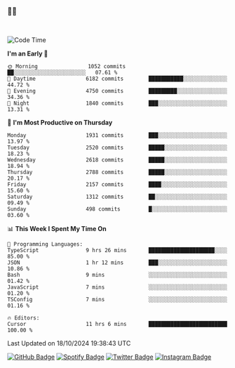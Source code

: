 ### 🤙🍺

<!-- <a href="https://github-readme-stats.vercel.app/api?username=hzak2xx&count_private=true&show_icons=true&theme=dracula">
  <img align="center" src="https://github-readme-stats.vercel.app/api?username=hzak2xx&count_private=true&show_icons=true&theme=dracula" />
</a>
</br> -->
</br>

<!--START_SECTION:waka-->
![Code Time](http://img.shields.io/badge/Code%20Time-3%2C621%20hrs%2053%20mins-blue)

**I'm an Early 🐤** 

```text
🌞 Morning                1052 commits        ██░░░░░░░░░░░░░░░░░░░░░░░   07.61 % 
🌆 Daytime                6182 commits        ███████████░░░░░░░░░░░░░░   44.72 % 
🌃 Evening                4750 commits        █████████░░░░░░░░░░░░░░░░   34.36 % 
🌙 Night                  1840 commits        ███░░░░░░░░░░░░░░░░░░░░░░   13.31 % 
```
📅 **I'm Most Productive on Thursday** 

```text
Monday                   1931 commits        ███░░░░░░░░░░░░░░░░░░░░░░   13.97 % 
Tuesday                  2520 commits        █████░░░░░░░░░░░░░░░░░░░░   18.23 % 
Wednesday                2618 commits        █████░░░░░░░░░░░░░░░░░░░░   18.94 % 
Thursday                 2788 commits        █████░░░░░░░░░░░░░░░░░░░░   20.17 % 
Friday                   2157 commits        ████░░░░░░░░░░░░░░░░░░░░░   15.60 % 
Saturday                 1312 commits        ██░░░░░░░░░░░░░░░░░░░░░░░   09.49 % 
Sunday                   498 commits         █░░░░░░░░░░░░░░░░░░░░░░░░   03.60 % 
```


📊 **This Week I Spent My Time On** 

```text
💬 Programming Languages: 
TypeScript               9 hrs 26 mins       █████████████████████░░░░   85.00 % 
JSON                     1 hr 12 mins        ███░░░░░░░░░░░░░░░░░░░░░░   10.86 % 
Bash                     9 mins              ░░░░░░░░░░░░░░░░░░░░░░░░░   01.42 % 
JavaScript               7 mins              ░░░░░░░░░░░░░░░░░░░░░░░░░   01.20 % 
TSConfig                 7 mins              ░░░░░░░░░░░░░░░░░░░░░░░░░   01.16 % 

🔥 Editors: 
Cursor                   11 hrs 6 mins       █████████████████████████   100.00 % 
```


 Last Updated on 18/10/2024 19:38:43 UTC
<!--END_SECTION:waka-->

[![GitHub Badge](https://img.shields.io/badge/GitHub-100000?style=for-the-badge&logo=github&logoColor=white)](https://github.com/hzak2xx)
[![Spotify Badge](https://img.shields.io/badge/Spotify-1ED760?&style=for-the-badge&logo=spotify&logoColor=white)](https://open.spotify.com/user/uf90s6sbbh75a1mt44clkhkvf)
[![Twitter Badge](https://img.shields.io/badge/Twitter-1DA1F2?style=for-the-badge&logo=twitter&logoColor=white)](https://twitter.com/hzak2xx)
[![Instagram Badge](https://img.shields.io/badge/Instagram-E4405F?style=for-the-badge&logo=instagram&logoColor=white)](https://www.instagram.com/hzak2xx/)
